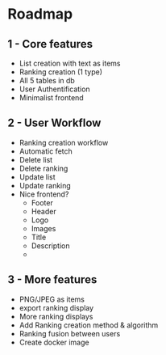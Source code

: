 # Roadmap

## 1 - Core features

- List creation with text as items
- Ranking creation (1 type)
- All 5 tables in db
- User Authentification
- Minimalist frontend

## 2 - User Workflow

- Ranking creation workflow
- Automatic fetch
- Delete list
- Delete ranking
- Update list
- Update ranking
- Nice frontend?
  - Footer
  - Header
  - Logo
  - Images
  - Title
  - Description
  - 

## 3 - More features

- PNG/JPEG as items
- export ranking display
- More ranking displays
- Add Ranking creation method & algorithm
- Ranking fusion between users
- Create docker image
